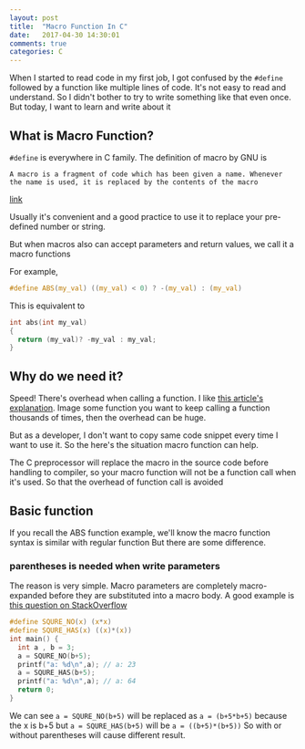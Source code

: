 ```yaml
---
layout: post
title:  "Macro Function In C"
date:   2017-04-30 14:30:01
comments: true 
categories: C
---
```

When I started to read code in my first job, I got confused by the `#define` followed by a function like multiple lines of code. It's
not easy to read and understand. So I didn't bother to try to write something like that even once. But today, I want to learn and write about it  

## What is Macro Function?
`#define` is everywhere in C family. The definition of macro by GNU is 

`A macro is a fragment of code which has been given a name. Whenever the name is used, it is replaced by the contents of the macro`

[link](https://gcc.gnu.org/onlinedocs/cpp/Macros.html)

Usually it's convenient and a good practice to use it to replace your pre-defined number or string. 

But when macros also can accept parameters and return values, we call it a macro functions 

For example,

```c
#define ABS(my_val) ((my_val) < 0) ? -(my_val) : (my_val)

```
This is equivalent to

```c
int abs(int my_val) 
{
  return (my_val)? -my_val : my_val;
}
```

## Why do we need it?
Speed! There's overhead when calling a function. I like [this article's explanation](https://mortoray.com/2010/10/12/the-cost-a-function-call/).
Image some function you want to keep calling a function thousands of times, then the overhead can be huge.

But as a developer, I don't want to copy same code snippet every time I want to use it. So the here's the situation macro function can help. 

The C preprocessor will replace the macro in the source code before handling to compiler, so your macro function will not be a function call when it's used. So that the overhead of function call is avoided

## Basic function
If you recall the ABS function example, we'll know the macro function syntax is similar with regular function 
But there are some difference.
### parentheses is needed when write parameters
The reason is very simple. Macro parameters are completely macro-expanded before they are substituted into a macro body. 
A good example is [this question on StackOverflow](http://stackoverflow.com/questions/10820340/the-need-for-parentheses-in-macros-in-c)

```C
#define SQURE_NO(x) (x*x)
#define SQURE_HAS(x) ((x)*(x))
int main() {
  int a , b = 3;
  a = SQURE_NO(b+5);
  printf("a: %d\n",a); // a: 23
  a = SQURE_HAS(b+5);
  printf("a: %d\n",a); // a: 64
  return 0;
}
```  

We can see `a = SQURE_NO(b+5)` will be replaced as 
`a = (b+5*b+5)` because the x is b+5
but `a = SQURE_HAS(b+5)` will be 
`a = ((b+5)*(b+5))`
So with or without parentheses will cause different result.  



